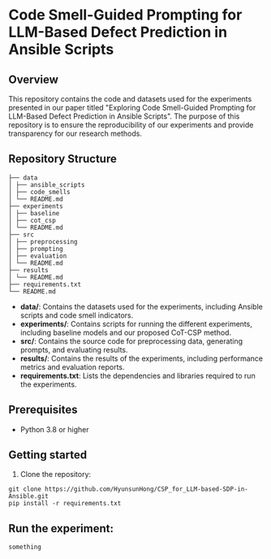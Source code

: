 # Code Smell-Guided Prompting for LLM-Based Defect Prediction in Ansible Scripts

## Overview
This repository contains the code and datasets used for the experiments presented in our paper titled "Exploring Code Smell-Guided Prompting for LLM-Based Defect Prediction in Ansible Scripts". The purpose of this repository is to ensure the reproducibility of our experiments and provide transparency for our research methods.

## Repository Structure
```
├── data
│ ├── ansible_scripts
│ ├── code_smells
│ └── README.md
├── experiments
│ ├── baseline
│ ├── cot_csp
│ └── README.md
├── src
│ ├── preprocessing
│ ├── prompting
│ ├── evaluation
│ └── README.md
├── results
│ └── README.md
├── requirements.txt
└── README.md
```

- **data/**: Contains the datasets used for the experiments, including Ansible scripts and code smell indicators.
- **experiments/**: Contains scripts for running the different experiments, including baseline models and our proposed CoT-CSP method.
- **src/**: Contains the source code for preprocessing data, generating prompts, and evaluating results.
- **results/**: Contains the results of the experiments, including performance metrics and evaluation reports.
- **requirements.txt**: Lists the dependencies and libraries required to run the experiments.

## Prerequisites
- Python 3.8 or higher

## Getting started
1. Clone the repository:
```
git clone https://github.com/HyunsunHong/CSP_for_LLM-based-SDP-in-Ansible.git
pip install -r requirements.txt
```

## Run the experiment:
```
something
```

